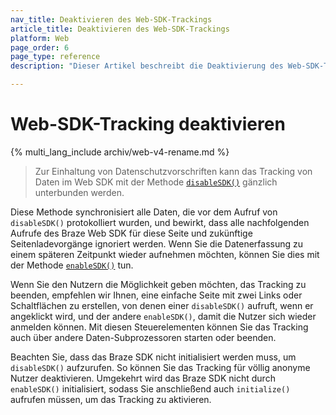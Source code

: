 ```yaml
---
nav_title: Deaktivieren des Web-SDK-Trackings
article_title: Deaktivieren des Web-SDK-Trackings
platform: Web
page_order: 6
page_type: reference
description: "Dieser Artikel beschreibt die Deaktivierung des Web-SDK-Trackings, beantwortet die Fragen nach dem Warum und Wie und beschäftigt sich mit den Auswirkungen auf das Web."

---
```


# Web-SDK-Tracking deaktivieren

{% multi_lang_include archiv/web-v4-rename.md %}

> Zur Einhaltung von Datenschutzvorschriften kann das Tracking von Daten im Web SDK mit der Methode [`disableSDK()`](https://js.appboycdn.com/web-sdk/latest/doc/modules/braze.html#disablesdk) gänzlich unterbunden werden. 

Diese Methode synchronisiert alle Daten, die vor dem Aufruf von `disableSDK()` protokolliert wurden, und bewirkt, dass alle nachfolgenden Aufrufe des Braze Web SDK für diese Seite und zukünftige Seitenladevorgänge ignoriert werden. Wenn Sie die Datenerfassung zu einem späteren Zeitpunkt wieder aufnehmen möchten, können Sie dies mit der Methode [`enableSDK()`](https://js.appboycdn.com/web-sdk/latest/doc/modules/braze.html#enablesdk) tun.

Wenn Sie den Nutzern die Möglichkeit geben möchten, das Tracking zu beenden, empfehlen wir Ihnen, eine einfache Seite mit zwei Links oder Schaltflächen zu erstellen, von denen einer `disableSDK()` aufruft, wenn er angeklickt wird, und der andere `enableSDK()`, damit die Nutzer sich wieder anmelden können. Mit diesen Steuerelementen können Sie das Tracking auch über andere Daten-Subprozessoren starten oder beenden.

Beachten Sie, dass das Braze SDK nicht initialisiert werden muss, um `disableSDK()` aufzurufen. So können Sie das Tracking für völlig anonyme Nutzer deaktivieren. Umgekehrt wird das Braze SDK nicht durch `enableSDK()` initialisiert, sodass Sie anschließend auch `initialize()` aufrufen müssen, um das Tracking zu aktivieren.
